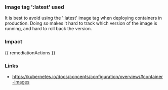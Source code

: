
### Image tag ':latest' used
It is best to avoid using the ':latest' image tag when deploying containers in production. Doing so makes it hard to track which version of the image is running, and hard to roll back the version.

### Impact
<!-- Add Impact here -->

<!-- DO NOT CHANGE -->
{{ remediationActions }}

### Links
- https://kubernetes.io/docs/concepts/configuration/overview/#container-images

